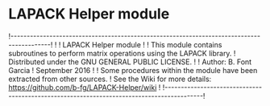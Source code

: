 # LAPACK Helper module

!------------------------------------------------------------------------------------------!
!
!                                  LAPACK Helper module
!
! This module contains subroutines to perform matrix operations using the LAPACK library.
! Distributed under the GNU GENERAL PUBLIC LICENSE.
!
! Author: B. Font Garcia
! September 2016
!
! Some procedures within the module have been extracted from other sources.
! See the Wiki for more details: https://github.com/b-fg/LAPACK-Helper/wiki
!
!------------------------------------------------------------------------------------------!
